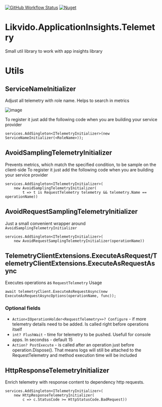 [![GitHub Workflow Status](https://img.shields.io/github/workflow/status/likvido/Likvido.ApplicationInsights.Telemetry/Publish%20to%20nuget)](https://github.com/Likvido/Likvido.ApplicationInsights.Telemetry/actions?query=workflow%3A%22Publish+to+nuget%22)
[![Nuget](https://img.shields.io/nuget/v/Likvido.ApplicationInsights.Telemetry)](https://www.nuget.org/packages/Likvido.ApplicationInsights.Telemetry/)
# Likvido.ApplicationInsights.Telemetry
Small util library to work with app insights library
# Utils
## ServiceNameInitializer
Adjust all telemetry with role name. Helps to search in metrics

![image](https://user-images.githubusercontent.com/3293183/100420543-3919b080-30b9-11eb-8b4d-eadeaaa55a1b.png)

To register it just add the following code when you are building your service provider
```
services.AddSingleton<ITelemetryInitializer>(new ServiceNameInitializer(<RoleName>));
```

## AvoidSamplingTelemetryInitializer
Prevents metrics, which match the specified condition, to be sample on the client-side
To register it just add the following code when you are building your service provider
```
services.AddSingleton<ITelemetryInitializer>(
    new AvoidSamplingTelemetryInitializer(
        t => t is RequestTelemetry telemetry && telemetry.Name == operationName))
```

## AvoidRequestSamplingTelemetryInitializer
Just a small convenient wrapper around `AvoidSamplingTelemetryInitializer`

```
services.AddSingleton<ITelemetryInitializer>(
    new AvoidRequestSamplingTelemetryInitializer(operationName))
```

## TelemetryClientExtensions.ExecuteAsRequest/TelemetryClientExtensions.ExecuteAsRequestAsync
Executes operations as `RequestTelemetry`
Usage
```
await telemetryClient.ExecuteAsRequestAsync(new ExecuteAsRequestAsyncOptions(operationName, func));
```
### Optional fields
* `Action<IOperationHolder<RequestTelemetry>>? Configure` - if more telemetry details need to be added. Is called right before operations itself
* `int? FlushWait` - time for telemetry to be pushed. Usefull for console apps. In secondss - default 15
* `Action? PostExecute` - is called after an operation just before operation.Dispose(). That means logs will still be attached to the RequestTelemetry and method execution time will be included

## HttpResponseTelemetryInitializer
Enrich telemetry with response content to dependency http requests.
```
services.AddSingleton<ITelemetryInitializer>(
    new HttpResponseTelemetryInitializer(
        c => c.StatusCode >= HttpStatusCode.BadRequest))
```
